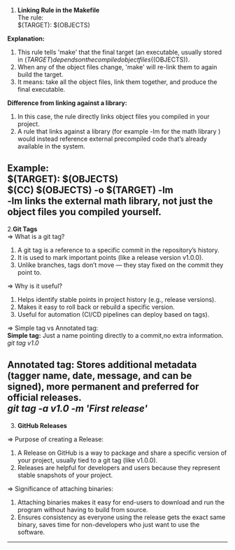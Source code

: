 1. **Linking Rule in the Makefile**<br>
The rule:<br>
        $(TARGET): $(OBJECTS)<br>

**Explanation:**
1. This rule tells 'make' that the final target (an executable, usually stored in $(TARGET) depends on the compiled object files ($(OBJECTS)).<br>
2. When any of the object files change, 'make' will re-link them to again build the target.<br>
3. It means: take all the object files, link them together, and produce the final executable.<br>

**Difference from linking against a library:** <br>
1. In this case, the rule directly links object files you compiled in your project.<br>
2. A rule that links against a library (for example -lm for the math library ) would instead reference external precompiled code that’s already available in the system.<br>

**Example:**<br>
$(TARGET): $(OBJECTS)<br>
    $(CC) $(OBJECTS) -o $(TARGET) -lm<br>
-lm links the external math library, not just the object files you compiled yourself.<br>
----

2.**Git Tags**<br>
=> What is a git tag?<br>
1. A git tag is a reference to a specific commit in the repository’s history.<br>
2. It is used to mark important points (like a release version v1.0.0).<br>
3. Unlike branches, tags don’t move — they stay fixed on the commit they point to.<br>

=> Why is it useful?<br>
1. Helps identify stable points in project history (e.g., release versions).<br>
2. Makes it easy to roll back or rebuild a specific version.<br>
3. Useful for automation (CI/CD pipelines can deploy based on tags).<br>

=> Simple tag vs Annotated tag:<br>
**Simple tag:** Just a name pointing directly to a commit,no extra information.<br>
*git tag v1.0*<br>

**Annotated tag:** Stores additional metadata (tagger name, date, message, and can be signed), more permanent and preferred for official releases. <br>
*git tag -a v1.0 -m 'First release'* <br>
----

3. **GitHub Releases**<br>
   
=> Purpose of creating a Release:<br>
1. A Release on GitHub is a way to package and share a specific version of your project, usually tied to a git tag (like v1.0.0).<br>
2. Releases are helpful for developers and users because they represent stable snapshots of your project.<br>


=> Significance of attaching binaries:<br>
1. Attaching binaries makes it easy for end-users to download and run the program without having to build from source.<br>
2. Ensures consistency as everyone using the release gets the exact same binary, saves time for non-developers who just want to use the software.<br>
---


